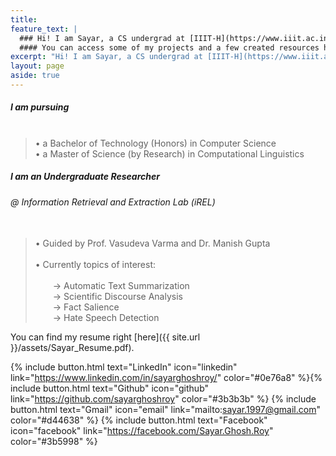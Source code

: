 ```yaml
---
title: 
feature_text: |
  ### Hi! I am Sayar, a CS undergrad at [IIIT-H](https://www.iiit.ac.in/)
  #### You can access some of my projects and a few created resources here
excerpt: "Hi! I am Sayar, a CS undergrad at [IIIT-H](https://www.iiit.ac.in/). You can access some of my projects and a few created resources here."
layout: page
aside: true
---
```


##### I am pursuing <br><br>

>  •  a Bachelor of Technology (Honors) in Computer Science <br>
>  •  a Master of Science (by Research) in Computational Linguistics

##### I am an Undergraduate Researcher

###### @ Information Retrieval and Extraction Lab (iREL) <br><br>

>  •  Guided by Prof. Vasudeva Varma and Dr. Manish Gupta <br><br>
>  •  Currently topics of interest: <br><br>
>   → Automatic Text Summarization <br>
>   → Scientific Discourse Analysis <br>
>   → Fact Salience <br>
>   → Hate Speech Detection

You can find my resume right [here]({{ site.url }}/assets/Sayar_Resume.pdf).

{% include button.html text="LinkedIn" icon="linkedin" link="https://www.linkedin.com/in/sayarghoshroy/" color="#0e76a8" %}{% include button.html text="Github" icon="github" link="https://github.com/sayarghoshroy" color="#3b3b3b" %} {% include button.html text="Gmail" icon="email" link="mailto:sayar.1997@gmail.com" color="#d44638" %} {% include button.html text="Facebook" icon="facebook" link="https://facebook.com/Sayar.Ghosh.Roy" color="#3b5998" %}

